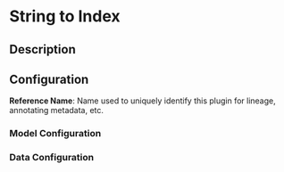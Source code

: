 
# String to Index

## Description

## Configuration
**Reference Name**: Name used to uniquely identify this plugin for lineage, annotating metadata, etc.

### Model Configuration

### Data Configuration
